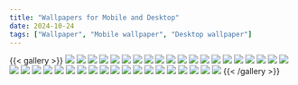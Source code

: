 ```yaml
---
title: "Wallpapers for Mobile and Desktop"
date: 2024-10-24
tags: ["Wallpaper", "Mobile wallpaper", "Desktop wallpaper"]
---
```


{{< gallery >}}
<img src="/wallpaper/Mobile/1.jpg" class="grid-w100 md:grid-w33 xl:grid-w25" />
<img src="/wallpaper/Mobile/2.jpg" class="grid-w100 md:grid-w33 xl:grid-w25" />
<img src="/wallpaper/Mobile/3.png" class="grid-w100 md:grid-w33 xl:grid-w25" />
<img src="/wallpaper/Mobile/4.jpg" class="grid-w100 md:grid-w33 xl:grid-w25" />
<img src="/wallpaper/Mobile/5.jpg" class="grid-w100 md:grid-w33 xl:grid-w25" />
<img src="/wallpaper/Mobile/6.jpg" class="grid-w100 md:grid-w33 xl:grid-w25" />
<img src="/wallpaper/Mobile/7.png" class="grid-w100 md:grid-w33 xl:grid-w25" />
<img src="/wallpaper/Mobile/8.jpg" class="grid-w100 md:grid-w33 xl:grid-w25" />
<img src="/wallpaper/Mobile/9.jpg" class="grid-w100 md:grid-w33 xl:grid-w25" />
<img src="/wallpaper/Mobile/10.png" class="grid-w100 md:grid-w33 xl:grid-w25" />
<img src="/wallpaper/Mobile/11.png" class="grid-w100 md:grid-w33 xl:grid-w25" />
<img src="/wallpaper/Mobile/12.jpg" class="grid-w100 md:grid-w33 xl:grid-w25" />
<img src="/wallpaper/Mobile/13.jpg" class="grid-w100 md:grid-w33 xl:grid-w25" />
<img src="/wallpaper/Mobile/14.jpg" class="grid-w100 md:grid-w33 xl:grid-w25" />
<img src="/wallpaper/Mobile/15.jpg" class="grid-w100 md:grid-w33 xl:grid-w25" />
<img src="/wallpaper/Mobile/16.jpg" class="grid-w100 md:grid-w33 xl:grid-w25" />
<img src="/wallpaper/Mobile/17.jpg" class="grid-w100 md:grid-w33 xl:grid-w25" />
<img src="/wallpaper/Mobile/18.png" class="grid-w100 md:grid-w33 xl:grid-w25" />
<img src="/wallpaper/Mobile/19.jpg" class="grid-w100 md:grid-w33 xl:grid-w25" />
<img src="/wallpaper/Mobile/20.jpg" class="grid-w100 md:grid-w33 xl:grid-w25" />
<img src="/wallpaper/Mobile/21.png" class="grid-w100 md:grid-w33 xl:grid-w25" />
<img src="/wallpaper/Mobile/22.jpg" class="grid-w100 md:grid-w33 xl:grid-w25" />
<img src="/wallpaper/Mobile/23.jpg" class="grid-w100 md:grid-w33 xl:grid-w25" />
<img src="/wallpaper/Mobile/24.jpg" class="grid-w100 md:grid-w33 xl:grid-w25" />
<img src="/wallpaper/Mobile/25.jpg" class="grid-w100 md:grid-w33 xl:grid-w25" />
<img src="/wallpaper/Mobile/26.jpg" class="grid-w100 md:grid-w33 xl:grid-w25" />
<img src="/wallpaper/Mobile/27.jpg" class="grid-w100 md:grid-w33 xl:grid-w25" />
<img src="/wallpaper/Mobile/28.png" class="grid-w100 md:grid-w33 xl:grid-w25" />
<img src="/wallpaper/Mobile/29.png" class="grid-w100 md:grid-w33 xl:grid-w25" />
<img src="/wallpaper/Mobile/30.jpg" class="grid-w100 md:grid-w33 xl:grid-w25" />
<img src="/wallpaper/Mobile/31.jpg" class="grid-w100 md:grid-w33 xl:grid-w25" />
<img src="/wallpaper/Mobile/32.jpg" class="grid-w100 md:grid-w33 xl:grid-w25" />
<img src="/wallpaper/Mobile/33.jpg" class="grid-w100 md:grid-w33 xl:grid-w25" />
<img src="/wallpaper/Mobile/34.jpg" class="grid-w100 md:grid-w33 xl:grid-w25" />
<img src="/wallpaper/Mobile/35.jpg" class="grid-w100 md:grid-w33 xl:grid-w25" />
<img src="/wallpaper/Mobile/36.jpg" class="grid-w100 md:grid-w33 xl:grid-w25" />
<img src="/wallpaper/Mobile/37.jpg" class="grid-w100 md:grid-w33 xl:grid-w25" />
<img src="/wallpaper/Mobile/38.jpg" class="grid-w100 md:grid-w33 xl:grid-w25" />
<img src="/wallpaper/Mobile/39.jpg" class="grid-w100 md:grid-w33 xl:grid-w25" />
{{< /gallery >}}

